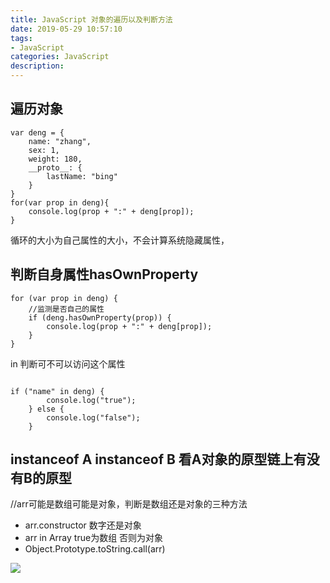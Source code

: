 ```yaml
---
title: JavaScript 对象的遍历以及判断方法
date: 2019-05-29 10:57:10
tags: 
- JavaScript 
categories: JavaScript 
description: 
---
```

## 遍历对象

    
```
var deng = {
    name: "zhang",
    sex: 1,
    weight: 180,
    __proto__: {
        lastName: "bing"
    }
}
for(var prop in deng){
    console.log(prop + ":" + deng[prop]);
}
```

循环的大小为自己属性的大小，不会计算系统隐藏属性，

## 判断自身属性hasOwnProperty

    
```
for (var prop in deng) {
    //监测是否自己的属性
    if (deng.hasOwnProperty(prop)) {
        console.log(prop + ":" + deng[prop]);
    }
}
```

in 判断可不可以访问这个属性

```

if ("name" in deng) {
        console.log("true");
    } else {
        console.log("false");
    }
```
## instanceof A instanceof B 看A对象的原型链上有没有B的原型

//arr可能是数组可能是对象，判断是数组还是对象的三种方法

  *  arr.constructor 数字还是对象
  *  arr in Array true为数组 否则为对象
  * Object.Prototype.toString.call(arr)

![](584421-20190327170409723-30691421.png)



